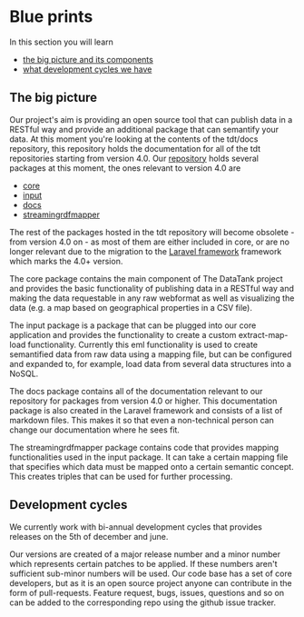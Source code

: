 # Blue prints

In this section you will learn

* [the big picture and its components](#project_setup)
* [what development cycles we have](#devcycle)

<a name="project_setup"></a>
## The big picture

Our project's aim is providing an open source tool that can publish data in a RESTful way and provide an additional package that can semantify your data. At this moment you're looking at the contents of the tdt/docs repository, this repository holds the documentation for all of the tdt repositories starting from version 4.0. Our [repository](https://github.com/tdt) holds several packages at this moment, the ones relevant to version 4.0 are

* [core](https://github.com/tdt/core)
* [input](https://github.com/tdt/input)
* [docs](https://github.com/tdt/docs)
* [streamingrdfmapper](https://github.com/tdt/streamingrdfmapper)

The rest of the packages hosted in the tdt repository will become obsolete - from version 4.0 on - as most of them are either included in core, or are no longer relevant due to the migration to the [Laravel framework](http://laravel.com/) framework which marks the 4.0+ version.

The core package contains the main component of The DataTank project and provides the basic functionality of publishing data in a RESTful way and making the data requestable in any raw webformat as well as visualizing the data (e.g. a map based on geographical properties in a CSV file).

The input package is a package that can be plugged into our core application and provides the functionality to create a custom extract-map-load functionality. Currently this eml functionality is used to create semantified data from raw data using a mapping file, but can be configured and expanded to, for example, load data from several data structures into a NoSQL.

The docs package contains all of the documentation relevant to our repository for packages from version 4.0 or higher. This documentation package is also created in the Laravel framework and consists of a list of markdown files. This makes it so that even a non-technical person can change our documentation where he sees fit.

The streamingrdfmapper package contains code that provides mapping functionalities used in the input package. It can take a certain mapping file that specifies which data must be mapped onto a certain semantic concept. This creates triples that can be used for further processing.

<a name="devcycle"></a>
## Development cycles

We currently work with bi-annual development cycles that provides releases on the 5th of december and june.

Our versions are created of a major release number and a minor number which represents certain patches to be applied. If these numbers aren't sufficient sub-minor numbers will be used. Our code base has a set of core developers, but as it is an open source project anyone can contribute in the form of pull-requests. Feature request, bugs, issues, questions and so on can be added to the corresponding repo using the github issue tracker.

